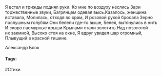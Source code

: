 Я встал и трижды поднял руки.
Ко мне по воздуху неслись
Зари торжественные звуки,
Багрянцем одевая высь.Казалось, женщина вставала,
Молилась, отходя во храм,
И розовой рукой бросала
Зерно послушным голубям.Они белели где-то выше,
Белея, вытянулись в нить
И скоро пасмурные крыши
Крылами стали золотить.Над позолотой их заемной,
Высоко стоя на окне,
Я вдруг увидел шар огромный,
Плывущий в красной тишине.

Александр Блок


#### Tags:
#Стихи